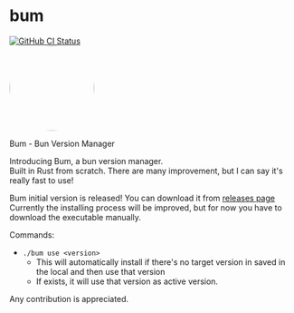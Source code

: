 # bum
<a href="https://github.com/owenizedd/bum/actions/workflows/rust.yml"><img alt="GitHub CI Status" src="https://img.shields.io/github/actions/workflow/status/owenizedd/bum/rust.yml?label=CI&logo=GitHub"></a> <br/>
<img src="https://github.com/owenizedd/bum/assets/26961166/b231b1ff-dcde-4cc1-a0de-fa0f4964e54e" height="auto" width="150" style="border-radius:50%">
<br/>     


Bum - Bun Version Manager   

Introducing Bum, a bun version manager.  
Built in Rust from scratch.
There are many improvement, but I can say it's really fast to use!

Bum initial version is released! You can download it from [releases page](https://github.com/owenizedd/bum/releases)
Currently the installing process will be improved, but for now you have to download the executable manually.

Commands:
- `./bum use <version>`
   - This will automatically install if there's no target version in saved in the local and then use that version
   - If exists, it will use that version as active version.

Any contribution is appreciated.
